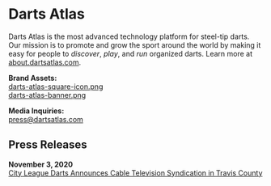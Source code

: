 # Darts Atlas

Darts Atlas is the most advanced technology platform for steel-tip darts. Our mission is to promote and grow the sport around the world by making it easy for people to *discover*, _play_, and _run_ organized darts. Learn more at [about.dartsatlas.com](https://about.dartsatlas.com).

**Brand Assets:**  
[darts-atlas-square-icon.png](/brand/darts-atlas-square-icon.png)  
[darts-atlas-banner.png](/brand/darts-atlas-banner.png)

**Media Inquiries:**  
[press@dartsatlas.com](mailto:press@dartsatlas.com)

## Press Releases

**November 3, 2020**  
[City League Darts Announces Cable Television Syndication in Travis County](/press_releases/2020-11-03-city-league-austin-public-cable-tv-syndication)

